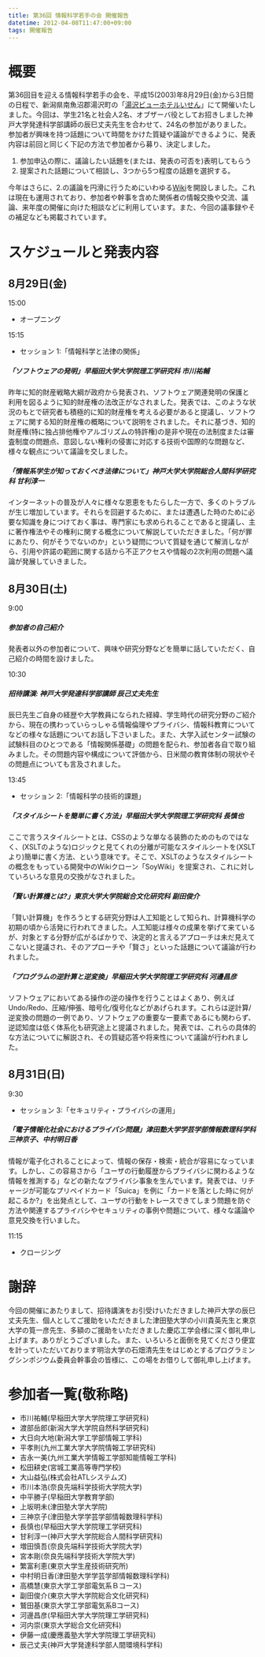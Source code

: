 ```yaml
---
title: 第36回 情報科学若手の会 開催報告
datetime: 2012-04-08T11:47:00+09:00
tags: 開催報告
---
```


# 概要

第36回目を迎える情報科学若手の会を、平成15(2003)年8月29日(金)から3日間の日程で、新潟県南魚沼郡湯沢町の「[湯沢ビューホテルいせん](http://www.isen.co.jp/)」にて開催いたしました。今回は、学生21名と社会人2名、オブザーバ役としてお招きしました神戸大学発達科学部講師の辰巳丈夫先生を合わせて、24名の参加がありました。参加者が興味を持つ話題について時間をかけた質疑や議論ができるように、発表内容は前回と同じく下記の方法で参加者から募り、決定しました。

1. 参加申込の際に、議論したい話題を(または、発表の可否を)表明してもらう
2. 提案された話題について相談し、3つから5つ程度の話題を選択する。

今年はさらに、2\.の議論を円滑に行うためにいわゆる[Wiki](http://wakate.aitea.net/)を開設しました。これは現在も運用されており、参加者や幹事を含めた関係者の情報交換や交流、議論、来年度の開催に向けた相談などに利用しています。また、今回の議事録やその補足なども掲載されています。

# スケジュールと発表内容

## 8月29日(金)



15:00
  - オープニング

15:15
  - セッション 1:「情報科学と法律の関係」

  ##### 「ソフトウェアの発明」早稲田大学大学院理工学研究科 市川祐輔

  昨年に知的財産戦略大綱が政府から発表され、ソフトウェア関連発明の保護と利用を図るように知的財産権の法改正がなされました。発表では、このような状況のもとで研究者も積極的に知的財産権を考える必要があると提議し、ソフトウェアに関する知的財産権の概略について説明をされました。それに基づき、知的財産権(特に独占排他権やアルゴリズムの特許権)の是非や現在の法制度または審査制度の問題点、意図しない権利の侵害に対応する技術や国際的な問題など、様々な観点について議論を交しました。

  ##### 「情報系学生が知っておくべき法律について」神戸大学大学院総合人間科学研究科 甘利淳一

  インターネットの普及が人々に様々な恩恵をもたらした一方で、多くのトラブルが生じ増加しています。それらを回避するために、または遭遇した時のために必要な知識を身につけておく事は、専門家にも求められることであると提議し、主に著作権法やその権利に関する概念について解説していただきました。「何が罪にあたり、何がそうでないのか」という疑問について質疑を通じて解消しながら、引用や許諾の範囲に関する話から不正アクセスや情報の2次利用の問題へ議論が発展していきました。



## 8月30日(土)



9:00

  ##### 参加者の自己紹介

  発表者以外の参加者について、興味や研究分野などを簡単に話していただく、自己紹介の時間を設けました。

10:30

  ##### 招待講演: 神戸大学発達科学部講師 辰己丈夫先生

  辰巳先生ご自身の経歴や大学教員になられた経緯、学生時代の研究分野のご紹介から、現在の携わっていらっしゃる情報倫理やプライバシ、情報科教育についてなどの様々な話題についてお話し下さいました。また、大学入試センター試験の試験科目のひとつである「情報関係基礎」の問題を配られ、参加者各自で取り組みました。その問題内容や構成について評価から、日米間の教育体制の現状やその問題点についても言及されました。

13:45

  - セッション 2:「情報科学の技術的課題」

  ##### 「スタイルシートを簡単に書く方法」早稲田大学大学院理工学研究科 長慎也

  ここで言うスタイルシートとは、CSSのような単なる装飾のためのものではなく、(XSLTのような)ロジックと見てくれの分離が可能なスタイルシートを(XSLTより)簡単に書く方法、という意味です。そこで、XSLTのようなスタイルシートの概念をもっている開発中のWikiクローン「SoyWiki」を提案され、これに対していろいろな意見の交換がなされました。

  ##### 「賢い計算機とは?」東京大学大学院総合文化研究科 副田俊介

  「賢い計算機」を作ろうとする研究分野は人工知能として知られ、計算機科学の初期の頃から活発に行われてきました。人工知能は様々の成果を挙げて来ているが、対象とする分野が広がるばかりで、決定的と言えるアプローチは未だ見えてこないと提議され、そのアプローチや「賢さ」といった話題について議論が行われました。

  ##### 「プログラムの逆計算と逆変換」早稲田大学大学院理工学研究科 河邊昌彦

  ソフトウェアにおいてある操作の逆の操作を行うことはよくあり、例えばUndo/Redo、圧縮/伸張、暗号化/復号化などがあげられます。これらは逆計算/逆変換の問題の一例であり、ソフトウェアの重要な一要素であるにも関わらず、逆認知度は低く体系化も研究途上と提議されました。発表では、これらの具体的な方法についてに解説され、その質疑応答や将来性について議論が行われました。


## 8月31日(日)

9:30
  - セッション 3:「セキュリティ・プライバシの運用」

  ##### 「電子情報化社会におけるプライバシ問題」津田塾大学学芸学部情報数理科学科 三神京子、中村明日香

  情報が電子化されることによって、情報の保存・検索・統合が容易になっています。しかし、この容易さから「ユーザの行動履歴からプライバシに関わるような情報を推測する」などの新たなプライバシ事象を生んでいます。発表では、リチャージが可能なプリペイドカード「Suica」を例に「カードを落とした時に何が起こるか?」を出発点として、ユーザの行動をトレースできてしまう問題を防ぐ方法や関連するプライバシやセキュリティの事例や問題について、様々な議論や意見交換を行いました。

11:15
  - クロージング

# 謝辞

今回の開催にあたりまして、招待講演をお引受けいただきました神戸大学の辰巳丈夫先生、個人としてご援助をいただきました津田塾大学の小川貴英先生と東京大学の筧一彦先生、多額のご援助をいただきました慶応工学会様に深く御礼申し上げます。ありがとうございました。また、いろいろと面倒を見てくださり便宜を計っていただいております明治大学の石畑清先生をはじめとするプログラミングシンポジウム委員会幹事会の皆様に、この場をお借りして御礼申し上げます。

# 参加者一覧(敬称略)

- 市川祐輔(早稲田大学大学院理工学研究科)
- 渡部岳郎(新潟大学大学院自然科学研究科)
- 大日向大地(新潟大学工学部情報工学科)
- 平孝則(九州工業大学大学院情報工学研究科)
- 吉永一美(九州工業大学情報工学部知能情報工学科)
- 松田耕史(宮城工業高等専門学校)
- 大山益弘(株式会社ATLシステムズ)
- 市川本浩(奈良先端科学技術大学院大学)
- 中平勝子(早稲田大学教育学部)
- 上坂明未(津田塾大学大学院)
- 三神京子(津田塾大学学芸学部情報数理科学科)
- 長慎也(早稲田大学大学院理工学研究科)
- 甘利淳一(神戸大学大学院総合人間科学研究科)
- 増田慎吾(奈良先端科学技術大学院大学)
- 宮本剛(奈良先端科学技術大学院大学)
- 繁富利恵(東京大学生産技術研究所)
- 中村明日香(津田塾大学学芸学部情報数理科学科)
- 高橋慧(東京大学工学部電気系Ｂコース)
- 副田俊介(東京大学大学院総合文化研究科)
- 鷲田基(東京大学工学部電気系Bコース)
- 河邊昌彦(早稲田大学大学院理工学研究科)
- 河内崇(東京大学総合文化研究科)
- 伊藤一成(慶應義塾大学大学院理工学研究科)
- 辰己丈夫(神戸大学発達科学部人間環境科学科)
